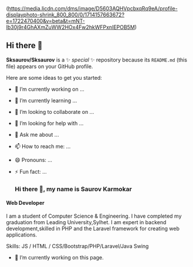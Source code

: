 (https://media.licdn.com/dms/image/D5603AQHVpcbxqRq9eA/profile-displayphoto-shrink_800_800/0/1714157663672?e=1722470400&v=beta&t=mNT-Ib30j9r4GhAXmZuWW2HOx4Fw2hkWFPxnIEPOB5M)
## Hi there 👋


**Sksaurov/Sksaurov** is a ✨ _special_ ✨ repository because its `README.md` (this file) appears on your GitHub profile.

Here are some ideas to get you started:

- 🔭 I’m currently working on ...
- 🌱 I’m currently learning ...
- 👯 I’m looking to collaborate on ...
- 🤔 I’m looking for help with ...
- 💬 Ask me about ...
- 📫 How to reach me: ...
- 😄 Pronouns: ...
- ⚡ Fun fact: ...

  ### Hi there 👋, my name is Saurov Karmokar
#### Web Developer


I am a student of Computer Science & Engineering. I have completed my graduation from Leading University,Sylhet. I am expert in backend development,skilled in PHP and the Laravel framework for creating web applications.

Skills:  JS / HTML / CSS/Bootstrap/PHP/Laravel/Java Swing

- 🔭 I’m currently working on this page. 






